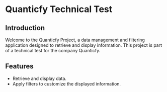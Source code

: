 # Quanticfy Technical Test

## Introduction

Welcome to the Quanticfy Project, a data management and filtering application designed to retrieve and display information. This project is part of a technical test for the company Quanticfy.

## Features

- Retrieve and display data.
- Apply filters to customize the displayed information.